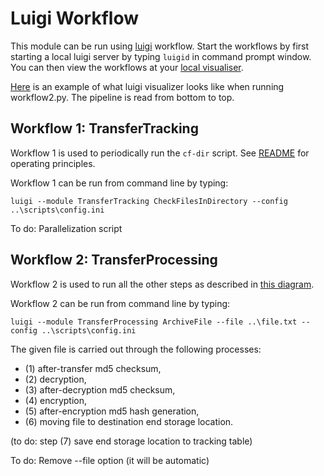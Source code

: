 # Luigi Workflow
This module can be run using [luigi](https://github.com/spotify/luigi) workflow. Start the workflows by first starting a local luigi
server by typing `luigid` in command prompt window. You can then view the workflows at your [local visualiser](http://localhost:8082).

[Here](https://github.com/CSCfi/lega-mirroring/blob/master/lega_mirroring/workflows/luigi_example.png) is an example of what luigi visualizer looks like when running workflow2.py. The pipeline is read from bottom to top.

## Workflow 1: TransferTracking
Workflow 1 is used to periodically run the `cf-dir` script. See [README](https://github.com/CSCfi/lega-mirroring/blob/master/README.md)
for operating principles.

Workflow 1 can be run from command line by typing:

`luigi --module TransferTracking CheckFilesInDirectory --config ..\scripts\config.ini`

To do: Parallelization script

## Workflow 2: TransferProcessing
Workflow 2 is used to run all the other steps as described in [this diagram](https://github.com/CSCfi/lega-mirroring/blob/master/lega_mirroring/workflows/workflow.png).

Workflow 2 can be run from command line by typing:

`luigi --module TransferProcessing ArchiveFile --file ..\file.txt --config ..\scripts\config.ini`

The given file is carried out through the following processes: 
* (1) after-transfer md5 checksum, 
* (2) decryption, 
* (3) after-decryption md5 checksum, 
* (4) encryption, 
* (5) after-encryption md5 hash generation, 
* (6) moving file to destination end storage location. 

(to do: step (7) save end storage location to tracking table)

To do: Remove --file option (it will be automatic)
